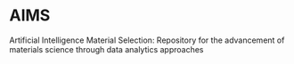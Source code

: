 # AIMS
Artificial Intelligence Material Selection: Repository for the advancement of materials science through data analytics approaches
